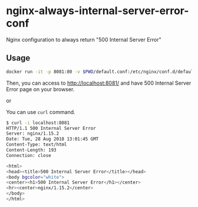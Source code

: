 # nginx-always-internal-server-error-conf

Nginx configuration to always return "500 Internal Server Error"

## Usage

```bash
docker run -it -p 8081:80 -v $PWD/default.conf:/etc/nginx/conf.d/default.conf nginx
```

Then, you can access to <http://localhost:8081/> and have 500 Internal Server Error page on your browser.

or  

You can use `curl` command.

```bash
$ curl -i localhost:8081
HTTP/1.1 500 Internal Server Error
Server: nginx/1.15.2
Date: Tue, 28 Aug 2018 13:01:45 GMT
Content-Type: text/html
Content-Length: 193
Connection: close

<html>
<head><title>500 Internal Server Error</title></head>
<body bgcolor="white">
<center><h1>500 Internal Server Error</h1></center>
<hr><center>nginx/1.15.2</center>
</body>
</html>
```
